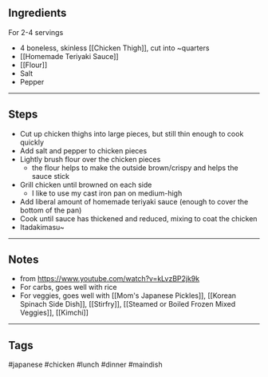## Ingredients
For 2-4 servings
- 4 boneless, skinless [[Chicken Thigh]], cut into ~quarters
- [[Homemade Teriyaki Sauce]]
- [[Flour]]
- Salt
- Pepper

---
## Steps
- Cut up chicken thighs into large pieces, but still thin enough to cook quickly
- Add salt and pepper to chicken pieces
- Lightly brush flour over the chicken pieces
	- the flour helps to make the outside brown/crispy and helps the sauce stick
- Grill chicken until browned on each side
	- I like to use my cast iron pan on medium-high
- Add liberal amount of homemade teriyaki sauce (enough to cover the bottom of the pan)
- Cook until sauce has thickened and reduced, mixing to coat the chicken
- Itadakimasu~

---
## Notes
- from https://www.youtube.com/watch?v=kLvzBP2jk9k
- For carbs, goes well with rice
- For veggies, goes well with [[Mom's Japanese Pickles]], [[Korean Spinach Side Dish]], [[Stirfry]], [[Steamed or Boiled Frozen Mixed Veggies]], [[Kimchi]]

---
## Tags
#japanese 
#chicken 
#lunch #dinner #maindish